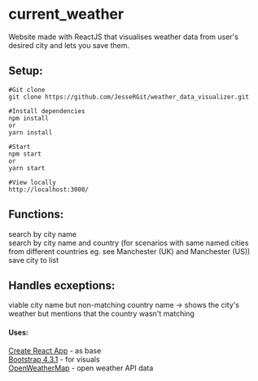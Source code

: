 # current_weather
Website made with ReactJS that visualises weather data from user's desired city and lets you save them.  

## Setup:

    #Git clone
    git clone https://github.com/JesseRGit/weather_data_visualizer.git
    
    #Install dependencies   
    npm install
    or
    yarn install

    #Start   
    npm start
    or 
    yarn start
    
    #View locally   
    http://localhost:3000/  
    
## Functions:
search by city name  
search by city name and country (for scenarios with same named cities from different countries eg. see Manchester (UK) and Manchester (US))
save city to list

## Handles ecxeptions:
viable city name but non-matching country name -> shows the city's weather but mentions that the country wasn't matching 

#### Uses:
[Create React App](https://github.com/facebook/create-react-app) - as base   
[Bootstrap 4.3.1](https://getbootstrap.com/) - for visuals  
[OpenWeatherMap](https://openweathermap.org/) - open weather API data


